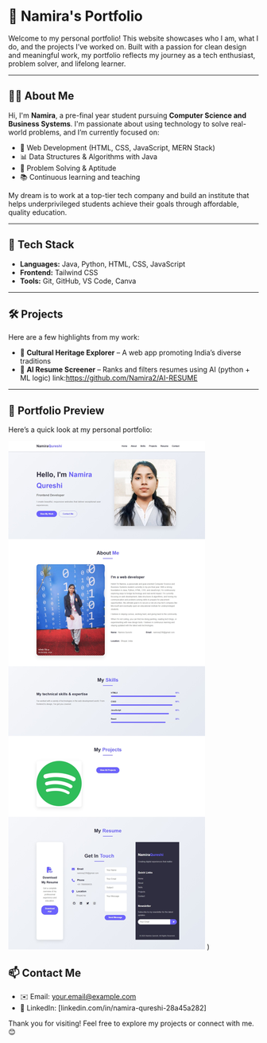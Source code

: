 # 🌟 Namira's Portfolio

Welcome to my personal portfolio! This website showcases who I am, what I do, and the projects I’ve worked on. Built with a passion for clean design and meaningful work, my portfolio reflects my journey as a tech enthusiast, problem solver, and lifelong learner.

---

## 👩‍💻 About Me

Hi, I'm **Namira**, a pre-final year student pursuing **Computer Science and Business Systems**. I'm passionate about using technology to solve real-world problems, and I’m currently focused on:

- 🔧 Web Development (HTML, CSS, JavaScript, MERN Stack)
- 📊 Data Structures & Algorithms with Java
- 🧠 Problem Solving & Aptitude
- 📚 Continuous learning and teaching

My dream is to work at a top-tier tech company and build an institute that helps underprivileged students achieve their goals through affordable, quality education.

---

## 🚀 Tech Stack

- **Languages:** Java, Python, HTML, CSS, JavaScript  
- **Frontend:**   Tailwind CSS    
- **Tools:** Git, GitHub, VS Code, Canva

---

## 🛠️ Projects

Here are a few highlights from my work:

- 🔹 **Cultural Heritage Explorer** – A web app promoting India’s diverse traditions  
- 🔹 **AI Resume Screener** – Ranks and filters resumes using AI (python + ML logic)
 link:https://github.com/Namira2/AI-RESUME

---
## 📸 Portfolio Preview

Here’s a quick look at my personal portfolio:

![Portfolio Screenshot](./scr1.jpeg)
)


## 📫 Contact Me

- ✉️ Email: your.email@example.com  
- 💼 LinkedIn: [linkedin.com/in/namira-qureshi-28a45a282]  




Thank you for visiting! Feel free to explore my projects or connect with me. 😊
